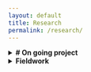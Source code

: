 ```yaml
---
layout: default
title: Research
permalink: /research/
---
```

</details>
<details><summary><b> # On going project </b></summary>


**MORE STEP – Mobility at risk: Sustaining the Mongolian Steppe Ecosystem** | [Website](https://www.morestep.org/)

This is a collaborative and interdisciplinary research project of Mongolian and German partners funded by the German Federal Ministry of Education and Research. 



</details>
<details><summary><b> Fieldwork </b></summary>
